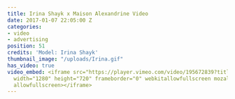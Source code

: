 ```yaml
---
title: Irina Shayk x Maison Alexandrine Video
date: 2017-01-07 22:05:00 Z
categories:
- video
- advertising
position: 51
credits: 'Model: Irina Shayk'
thumbnail_image: "/uploads/Irina.gif"
has_video: true
video_embed: <iframe src="https://player.vimeo.com/video/195672839?title=0&byline=0&portrait=0"
  width="1280" height="720" frameborder="0" webkitallowfullscreen mozallowfullscreen
  allowfullscreen></iframe>
---
```


